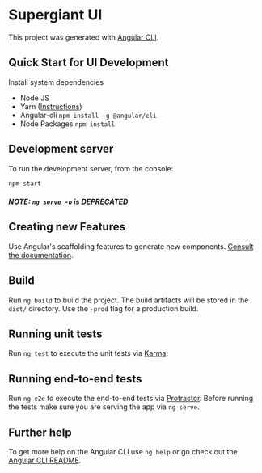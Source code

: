 # Supergiant UI

This project was generated with [Angular CLI](https://github.com/angular/angular-cli).


## Quick Start for UI Development

Install system dependencies
  
* Node JS
* Yarn ([Instructions](https://yarnpkg.com/lang/en/docs/install/))
* Angular-cli `npm install -g @angular/cli`
* Node Packages `npm install`


## Development server

To run the development server, from the console:

```bash
npm start
```

##### NOTE:  `ng serve -o` is _DEPRECATED_

## Creating new Features

Use Angular's scaffolding features to generate new components. [Consult the documentation](https://github.com/angular/angular-cli#generating-components-directives-pipes-and-services).


## Build

Run `ng build` to build the project. The build artifacts will be stored in the `dist/` directory. Use the `-prod` flag for a production build.


## Running unit tests

Run `ng test` to execute the unit tests via [Karma](https://karma-runner.github.io).


## Running end-to-end tests

Run `ng e2e` to execute the end-to-end tests via [Protractor](http://www.protractortest.org/).
Before running the tests make sure you are serving the app via `ng serve`.


## Further help

To get more help on the Angular CLI use `ng help` or go check out the [Angular CLI README](https://github.com/angular/angular-cli/blob/master/README.md).
